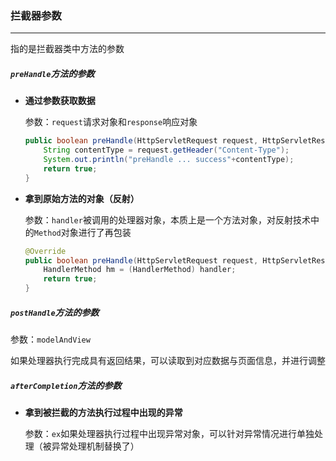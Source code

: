 ### 拦截器参数

------------------

指的是拦截器类中方法的参数

##### `preHandle`方法的参数

- **通过参数获取数据**

  参数：`request`请求对象和`response`响应对象

  ```java
  public boolean preHandle(HttpServletRequest request, HttpServletResponse response, Object handler) throws Exception {
      String contentType = request.getHeader("Content-Type");
      System.out.println("preHandle ... success"+contentType);
      return true;
  }
  ```

- **拿到原始方法的对象（反射）**

  参数：`handler`被调用的处理器对象，本质上是一个方法对象，对反射技术中的`Method`对象进行了再包装

  ```java
  @Override
  public boolean preHandle(HttpServletRequest request, HttpServletResponse response, Object handler) throws Exception {
      HandlerMethod hm = (HandlerMethod) handler;
      return true;
  }
  ```

##### `postHandle`方法的参数

参数：`modelAndView`

如果处理器执行完成具有返回结果，可以读取到对应数据与页面信息，并进行调整

##### `afterCompletion`方法的参数

- **拿到被拦截的方法执行过程中出现的异常**

  参数：`ex`如果处理器执行过程中出现异常对象，可以针对异常情况进行单独处理（被异常处理机制替换了）